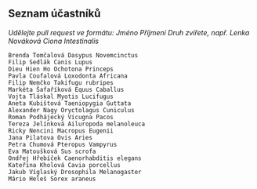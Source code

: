 ## Seznam účastníků

*Udělejte pull request ve formátu: Jméno Příjmení Druh zvířete, např. Lenka Nováková Ciona Intestinalis*
```
Brenda Tomčalová Dasypus Novemcinctus
Filip Sedlák Canis Lupus
Dieu Hien Ho Ochotona Princeps
Pavla Coufalová Loxodonta Africana
Filip Nemčko Takifugu rubripes
Markéta Šafaříková Equus Caballus
Vojta Tláskal Myotis Lucifugus
Aneta Kubištová Taeniopygia Guttata
Alexander Nagy Oryctolagus Cuniculus
Roman Podhájecký Vicugna Pacos
Tereza Jelínková Ailuropoda melanoleuca
Ricky Nencini Macropus Eugenii
Jana Pilatova Ovis Aries
Petra Chumová Pteropus Vampyrus
Eva Matoušková Sus scrofa
Ondřej Hřebíček Caenorhabditis elegans
Kateřina Kholová Cavia porcellus
Jakub Víglaský Drosophila Melanogaster
Mário Heleš Sorex araneus

```

